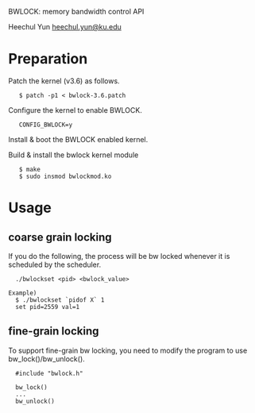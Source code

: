 BWLOCK: memory bandwidth control API 

Heechul Yun <heechul.yun@ku.edu>


Preparation
===========

Patch the kernel (v3.6) as follows. 

```
   $ patch -p1 < bwlock-3.6.patch 
```

Configure the kernel to enable BWLOCK.

```
   CONFIG_BWLOCK=y
```

Install & boot the BWLOCK enabled kernel. 

Build & install the bwlock kernel module
```
   $ make 
   $ sudo insmod bwlockmod.ko 

```

Usage
==========

## coarse grain locking 

If you do the following, the <pid> process will be bw locked whenever 
it is scheduled by the scheduler. 

```
  ./bwlockset <pid> <bwlock_value>

Example)
  $ ./bwlockset `pidof X` 1
  set pid=2559 val=1
```

## fine-grain locking

To support fine-grain bw locking, you need to modify the program to use 
bw_lock()/bw_unlock(). 

```
  #include "bwlock.h"
  
  bw_lock()
  ...
  bw_unlock()
```




